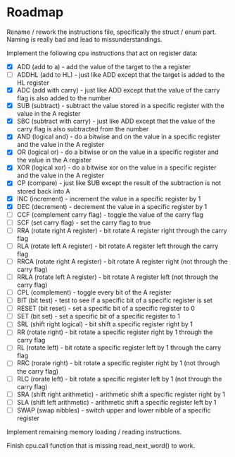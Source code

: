 # Roadmap

Rename / rework the instructions file, specifically the struct / enum part.
Naming is really bad and lead to missunderstandings.

Implement the following cpu instructions that act on register data:

- [x] ADD (add to a) - add the value of the target to the a register
- [ ] ADDHL (add to HL) - just like ADD except that the target is added to the HL register
- [x] ADC (add with carry) - just like ADD except that the value of the carry flag is also added to the number
- [x] SUB (subtract) - subtract the value stored in a specific register with the value in the A register
- [x] SBC (subtract with carry) - just like ADD except that the value of the carry flag is also subtracted from the number
- [x] AND (logical and) - do a bitwise and on the value in a specific register and the value in the A register
- [x] OR (logical or) - do a bitwise or on the value in a specific register and the value in the A register
- [x] XOR (logical xor) - do a bitwise xor on the value in a specific register and the value in the A register
- [x] CP (compare) - just like SUB except the result of the subtraction is not stored back into A
- [x] INC (increment) - increment the value in a specific register by 1
- [x] DEC (decrement) - decrement the value in a specific register by 1
- [ ] CCF (complement carry flag) - toggle the value of the carry flag
- [ ] SCF (set carry flag) - set the carry flag to true
- [ ] RRA (rotate right A register) - bit rotate A register right through the carry flag
- [ ] RLA (rotate left A register) - bit rotate A register left through the carry flag
- [ ] RRCA (rotate right A register) - bit rotate A register right (not through the carry flag)
- [ ] RRLA (rotate left A register) - bit rotate A register left (not through the carry flag)
- [ ] CPL (complement) - toggle every bit of the A register
- [ ] BIT (bit test) - test to see if a specific bit of a specific register is set
- [ ] RESET (bit reset) - set a specific bit of a specific register to 0
- [ ] SET (bit set) - set a specific bit of a specific register to 1
- [ ] SRL (shift right logical) - bit shift a specific register right by 1
- [ ] RR (rotate right) - bit rotate a specific register right by 1 through the carry flag
- [ ] RL (rotate left) - bit rotate a specific register left by 1 through the carry flag
- [ ] RRC (rorate right) - bit rotate a specific register right by 1 (not through the carry flag)
- [ ] RLC (rorate left) - bit rotate a specific register left by 1 (not through the carry flag)
- [ ] SRA (shift right arithmetic) - arithmetic shift a specific register right by 1
- [ ] SLA (shift left arithmetic) - arithmetic shift a specific register left by 1
- [ ] SWAP (swap nibbles) - switch upper and lower nibble of a specific register

Implement remaining memory loading / reading instructions.

Finish cpu.call function that is missing read_next_word() to work.